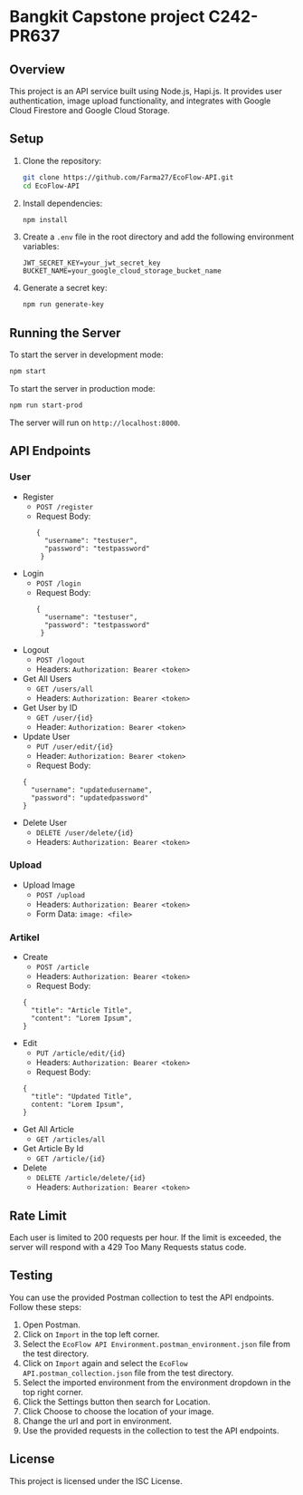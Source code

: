 # Bangkit Capstone project C242-PR637

## Overview

This project is an API service built using Node.js, Hapi.js. It provides user authentication, image upload functionality, and integrates with Google Cloud Firestore and Google Cloud Storage.

## Setup

1. Clone the repository:
    ```sh
    git clone https://github.com/Farma27/EcoFlow-API.git
    cd EcoFlow-API
    ```

2. Install dependencies:
    ```sh
    npm install
    ```

3. Create a `.env` file in the root directory and add the following environment variables:
    ```env
    JWT_SECRET_KEY=your_jwt_secret_key
    BUCKET_NAME=your_google_cloud_storage_bucket_name
    ```

4. Generate a secret key:
    ```sh
    npm run generate-key
    ```

## Running the Server

To start the server in development mode:
```sh
npm start
```

To start the server in production mode:
```sh
npm run start-prod
```

The server will run on ```http://localhost:8000```.

## API Endpoints 

### User

- Register
  - ```POST /register```
  - Request Body: 
    ```
    { 
      "username": "testuser",
      "password": "testpassword"
     }
    ```
- Login
  - ```POST /login```
  - Request Body: 
    ```
    { 
      "username": "testuser",
      "password": "testpassword"
     }
    ```
- Logout
  - ```POST /logout```
  - Headers: ```Authorization: Bearer <token>```
- Get All Users
  - ```GET /users/all```
  - Headers: ```Authorization: Bearer <token>```
- Get User by ID
  - ```GET /user/{id}```
  - Header: ```Authorization: Bearer <token>```
- Update User
  - ```PUT /user/edit/{id}```
  - Header: ```Authorization: Bearer <token>```
  - Request Body: 
  ```
  { 
    "username": "updatedusername",
    "password": "updatedpassword"
  }
  ```
- Delete User
  - ```DELETE /user/delete/{id}```
  - Headers: ```Authorization: Bearer <token>```

### Upload

- Upload Image
  - ```POST /upload```
  - Headers: ```Authorization: Bearer <token>```
  - Form Data: ```image: <file>```

### Artikel

- Create
  - ```POST /article```
  - Headers: ```Authorization: Bearer <token>```
  - Request Body: 
  ```
  {
    "title": "Article Title",
    "content": "Lorem Ipsum",
  }
  ```
- Edit 
  - ```PUT /article/edit/{id}```
  - Headers: ```Authorization: Bearer <token>```
  - Request Body: 
  ```
  {
    "title": "Updated Title",
    content: "Lorem Ipsum",
  }
- Get All Article
  - ```GET /articles/all```
- Get Article By Id
  - ```GET /article/{id}```
- Delete
  - ```DELETE /article/delete/{id}```
  - Headers: ```Authorization: Bearer <token>```

## Rate Limit

Each user is limited to 200 requests per hour. If the limit is exceeded, the server will respond with a 429 Too Many Requests status code.

## Testing

You can use the provided Postman collection to test the API endpoints. Follow these steps:

1. Open Postman.
2. Click on `Import` in the top left corner.
3. Select the `EcoFlow API Environment.postman_environment.json` file from the test directory.
4. Click on `Import` again and select the `EcoFlow API.postman_collection.json` file from the test directory.
5. Select the imported environment from the environment dropdown in the top right corner.
6. Click the Settings button then search for Location.
7. Click Choose to choose the location of your image.
8. Change the url and port in environment.
8. Use the provided requests in the collection to test the API endpoints.

## License

This project is licensed under the ISC License.